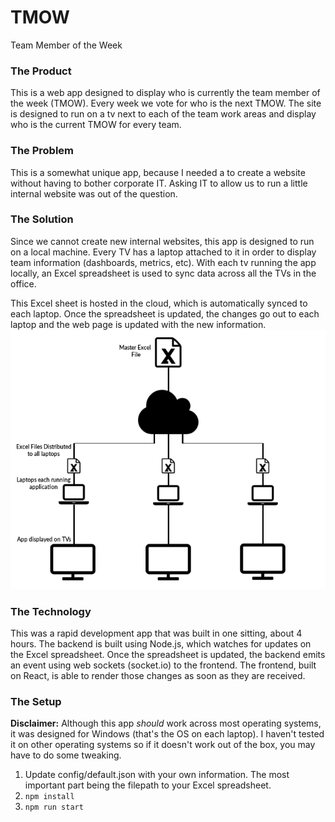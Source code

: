 # TMOW
Team Member of the Week

### The Product
This is a web app designed to display who is currently the team member of the week (TMOW). Every week we vote for who is the next TMOW. The site is designed to run on a tv next to each of the team work areas and display who is the current TMOW for every team.

### The Problem
This is a somewhat unique app, because I needed a to create a website without having to bother corporate IT. Asking IT to allow us to run a little internal website was out of the question.

### The Solution
Since we cannot create new internal websites, this app is designed to run on a local machine. Every TV has a laptop attached to it in order to display team information (dashboards, metrics, etc). With each tv running the app locally, an Excel spreadsheet is used to sync data across all the TVs in the office.

This Excel sheet is hosted in the cloud, which is automatically synced to each laptop. Once the spreadsheet is updated, the changes go out to each laptop and the web page is updated with the new information.
![alt text](https://github.com/bretterism/tmow/blob/master/img/tmow-diagram.png "TMOW Diagram")

### The Technology
This was a rapid development app that was built in one sitting, about 4 hours. The backend is built using Node.js, which watches for updates on the Excel spreadsheet. Once the spreadsheet is updated, the backend emits an event using web sockets (socket.io) to the frontend. The frontend, built on React, is able to render those changes as soon as they are received.

### The Setup
**Disclaimer:**  Although this app *should* work across most operating systems, it was designed for Windows (that's the OS on each laptop). I haven't tested it on other operating systems so if it doesn't work out of the box, you may have to do some tweaking.

1. Update config/default.json with your own information. The most important part being the filepath to your Excel spreadsheet.
2. `npm install`
3. `npm run start`
